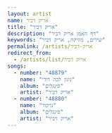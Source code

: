 ```yaml
---
layout: artist
name: אריק דביר
title: "אריק דביר"
description: "דף האמן אריק דביר"
keywords: "שירים, מוזיקה, אריק דביר"
permalink: /artists/אריק-דביר
redirect_from:
  - /artists/list/אריק דביר
songs:
  - number: "48879"
    name: "ניגון לכה דודי"
    album: "סינגלים"
    artist: "אריק דביר"
  - number: "48880"
    name: "נרקוד"
    album: "סינגלים"
    artist: "אריק דביר"
---
```

